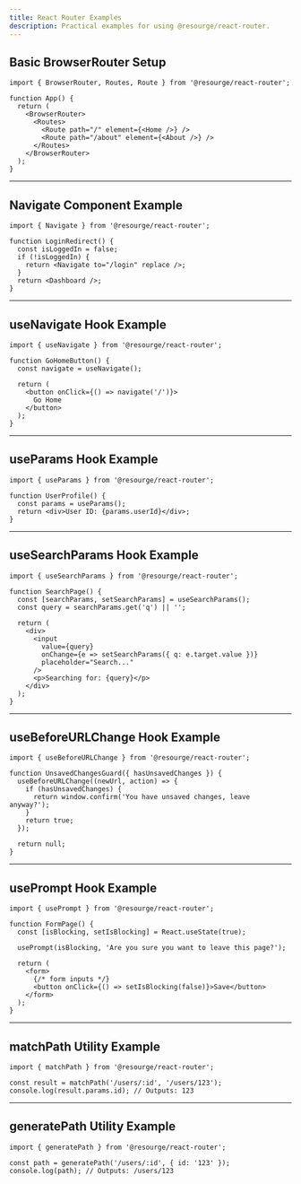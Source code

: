 ```yaml
---
title: React Router Examples
description: Practical examples for using @resourge/react-router.
---
```


## Basic BrowserRouter Setup

```tsx
import { BrowserRouter, Routes, Route } from '@resourge/react-router';

function App() {
  return (
    <BrowserRouter>
      <Routes>
        <Route path="/" element={<Home />} />
        <Route path="/about" element={<About />} />
      </Routes>
    </BrowserRouter>
  );
}
```

---

## Navigate Component Example

```tsx
import { Navigate } from '@resourge/react-router';

function LoginRedirect() {
  const isLoggedIn = false;
  if (!isLoggedIn) {
    return <Navigate to="/login" replace />;
  }
  return <Dashboard />;
}
```

---

## useNavigate Hook Example

```tsx
import { useNavigate } from '@resourge/react-router';

function GoHomeButton() {
  const navigate = useNavigate();

  return (
    <button onClick={() => navigate('/')}>
      Go Home
    </button>
  );
}
```

---

## useParams Hook Example

```tsx
import { useParams } from '@resourge/react-router';

function UserProfile() {
  const params = useParams();
  return <div>User ID: {params.userId}</div>;
}
```

---

## useSearchParams Hook Example

```tsx
import { useSearchParams } from '@resourge/react-router';

function SearchPage() {
  const [searchParams, setSearchParams] = useSearchParams();
  const query = searchParams.get('q') || '';

  return (
    <div>
      <input
        value={query}
        onChange={e => setSearchParams({ q: e.target.value })}
        placeholder="Search..."
      />
      <p>Searching for: {query}</p>
    </div>
  );
}
```

---

## useBeforeURLChange Hook Example

```tsx
import { useBeforeURLChange } from '@resourge/react-router';

function UnsavedChangesGuard({ hasUnsavedChanges }) {
  useBeforeURLChange((newUrl, action) => {
    if (hasUnsavedChanges) {
      return window.confirm('You have unsaved changes, leave anyway?');
    }
    return true;
  });

  return null;
}
```

---

## usePrompt Hook Example

```tsx
import { usePrompt } from '@resourge/react-router';

function FormPage() {
  const [isBlocking, setIsBlocking] = React.useState(true);

  usePrompt(isBlocking, 'Are you sure you want to leave this page?');

  return (
    <form>
      {/* form inputs */}
      <button onClick={() => setIsBlocking(false)}>Save</button>
    </form>
  );
}
```

---

## matchPath Utility Example

```tsx
import { matchPath } from '@resourge/react-router';

const result = matchPath('/users/:id', '/users/123');
console.log(result.params.id); // Outputs: 123
```

---

## generatePath Utility Example

```tsx
import { generatePath } from '@resourge/react-router';

const path = generatePath('/users/:id', { id: '123' });
console.log(path); // Outputs: /users/123
```